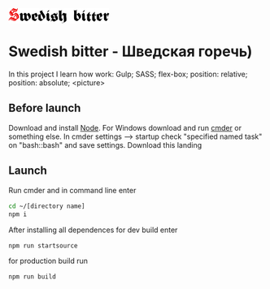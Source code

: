 <img align="center" width="198" height="29" alt="Swedish bitter" src="https://github.com/shurawi/SwedishBitter/blob/master/source/img/logo-tablet.png">

# Swedish bitter - Шведская горечь)

In this project I learn how work: Gulp; SASS; flex-box; position: relative; position: absolute; &lt;picture&gt;

## Before launch
Download and install [Node](https://nodejs.org/en/).
For Windows download and run [cmder](https://cmder.net/) or something else.
In cmder settings --> startup check "specified named task" on "bash::bash" and save settings.
Download this landing

## Launch 
Run cmder and in command line enter
```bash
cd ~/[directory name]
npm i
```
After installing all dependences for dev build enter
```bush
npm run startsource
```
for production build run
 ```bush
 npm run build
 ```
